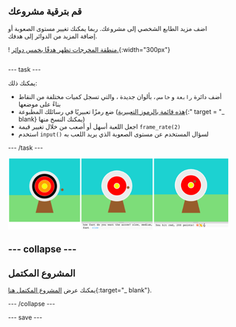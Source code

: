 ## قم بترقية مشروعك

<div style="display: flex; flex-wrap: wrap">
<div style="flex-basis: 200px; flex-grow: 1; margin-right: 15px;">
اضف مزيد الطابع الشخصي إلى مشروعك. ربما يمكنك تغيير مستوى الصعوبة أو إضافة المزيد من الدوائر إلى هدفك.
</div>
<div>

! [منطقة المخرجات تظهر هدفًا بخمس دوائر.](images/five_circles.png){:width="300px"}

</div>
</div>

--- task ---

يمكنك ذلك:

+ أضف دائرة `رابعة` و `خامس` ، بألوان جديدة ، والتي تسجل كميات مختلفة من النقاط بناءً على موضعها
+ ضع رمزًا تعبيريًا في رسائلك المطبوعة ([هذه قائمة بالرموز التعبيرية](https://unicode.org/emoji/charts/full-emoji-list.html){:" target = "_ blank} يمكنك النسخ منها)
+ اجعل اللعبة أسهل أو أصعب من خلال تغيير قيمة `frame_rate(2)`
+ استخدم `input()` لسؤال المستخدم عن مستوى الصعوبة الذي يريد اللعب به

--- /task ---

![ترقية أفكار المشروع: واحدة بها خمس دوائر ، واحدة بها سؤال مدخلات صعب ، وواحدة بها رموز تعبيرية في رسالة النقاط.](images/upgrade-ideas.png)

--- collapse ---
---
المشروع المكتمل
---

يمكنك عرض [المشروع المكتمل هنا](https://trinket.io/python/f686c82d8a){:target="_ blank"}.

--- /collapse ---

--- save ---

